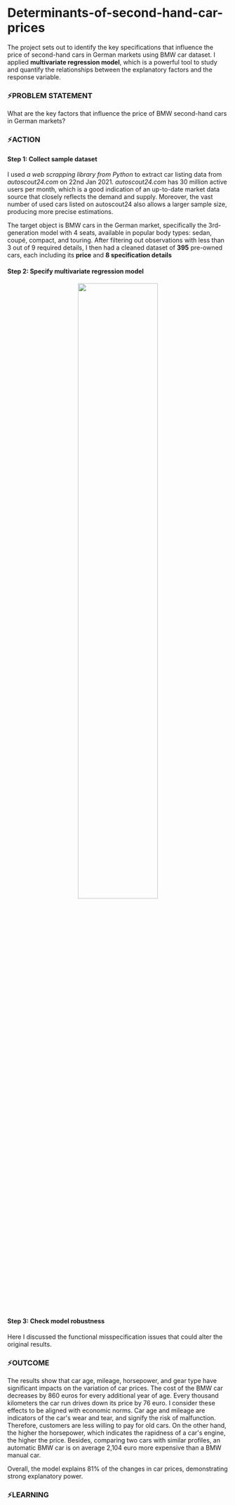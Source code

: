# Determinants-of-second-hand-car-prices
The project sets out to identify the key specifications that influence the price of second-hand cars in German markets using BMW car dataset. I applied **multivariate regression model**, which is a powerful tool to study and quantify the relationships between the explanatory factors and the response variable.

### ⚡PROBLEM STATEMENT
What are the key factors that influence the price of BMW second-hand cars in German markets?

### ⚡ACTION
#### Step 1: Collect sample dataset
I used _a web scrapping library from Python_ to extract car listing data from _autoscout24.com_ on 22nd Jan 2021. _autoscout24.com_ has 30 million active users per month, which is a good indication of an up-to-date market data source that closely reflects the demand and supply. Moreover, the vast number of used cars listed on autoscout24 also allows a larger sample size, producing more precise estimations.

The target object is BMW cars in the German market, specifically the 3rd-generation model with 4 seats, available in popular body types: sedan, coupé, compact, and touring. After filtering out observations with less than 3 out of 9 required details, I then had a cleaned dataset of **395** pre-owned cars, each including its **price** and **8 specification details** 

#### Step 2: Specify multivariate regression model 
<p align="center"> 
<img src="https://github.com/minhanhvu/Determinants-of-second-hand-car-prices/assets/87383756/869b6a3d-20d5-4135-9611-76cc7496d128" width=60% height=60%>
</p>

#### Step 3: Check model robustness 
Here I discussed the functional misspecification issues that could alter the original results. 

### ⚡OUTCOME
The results show that car age, mileage, horsepower, and gear type have significant impacts on the variation of car prices. The cost of the BMW car decreases by 860 euros for every additional year of age. Every thousand kilometers the car run drives down its price by 76 euro. I consider these effects to be aligned with economic norms. Car age and mileage are indicators of the car's wear and tear, and signify the risk of malfunction. Therefore, customers are less willing to pay for old cars. On the other hand, the higher the horsepower, which indicates the rapidness of a car's engine, the higher the price. Besides, comparing two cars with similar profiles, an automatic BMW car is on average 2,104 euro more expensive than a BMW manual car. 

Overall, the model explains 81% of the changes in car prices, demonstrating strong explanatory power. 
### ⚡LEARNING

